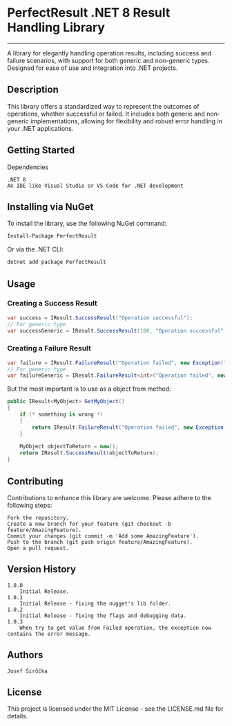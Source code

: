 # PerfectResult .NET 8 Result Handling Library
___

A library for elegantly handling operation results, including success and failure scenarios, with support for both generic and non-generic types. Designed for ease of use and integration into .NET projects.

## Description

This library offers a standardized way to represent the outcomes of operations, whether successful or failed. It includes both generic and non-generic implementations, allowing for flexibility and robust error handling in your .NET applications.

## Getting Started

Dependencies

    .NET 8
    An IDE like Visual Studio or VS Code for .NET development

## Installing via NuGet

To install the library, use the following NuGet command:

```bash
Install-Package PerfectResult
```

Or via the .NET CLI:

```bash
dotnet add package PerfectResult
```

## Usage

### Creating a Success Result

```csharp
var success = IResult.SuccessResult("Operation successful");
// For generic type
var successGeneric = IResult.SuccessResult(100, "Operation successful");
```

### Creating a Failure Result

```csharp
var failure = IResult.FailureResult("Operation failed", new Exception("Error detail"));
// For generic type
var failureGeneric = IResult.FailureResult<int>("Operation failed", new Exception("Error detail"));
```

But the most important is to use as a object from method:

```csharp
public IResult<MyObject> GetMyObject()
{
    if (* something is wrong *)
    {
        return IResult.FailureResult("Operation failed", new Exception("MyObject Failed"));
    }
    
    MyObject objectToReturn = new();
    return IResult.SuccessResult(objectToReturn);
}
```

## Contributing

Contributions to enhance this library are welcome. Please adhere to the following steps:

    Fork the repository.
    Create a new branch for your feature (git checkout -b feature/AmazingFeature).
    Commit your changes (git commit -m 'Add some AmazingFeature').
    Push to the branch (git push origin feature/AmazingFeature).
    Open a pull request.

## Version History

    1.0.0
        Initial Release.
    1.0.1
        Initial Release - fixing the nugget's lib folder.
    1.0.2
        Initial Release - fixing the flags and debugging data.
    1.0.3
        When try to get value from Failed operation, the exception now contains the error message.

## Authors

    Josef Širůčka

## License

This project is licensed under the MIT License - see the LICENSE.md file for details.
